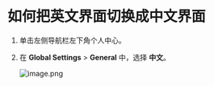 # 如何把英文界面切换成中文界面

1. 单击左侧导航栏左下角个人中心。

2. 在 **Global Settings** > **General** 中，选择 **中文**。

   ![image.png](https://bce.bdstatic.com/doc/Apollo-Homepage-Document/Apollo_Doc_CN_9_0/image_187ff18.png)
